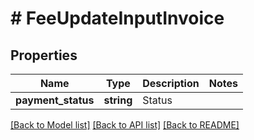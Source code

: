 # # FeeUpdateInputInvoice

## Properties

Name | Type | Description | Notes
------------ | ------------- | ------------- | -------------
**payment_status** | **string** | Status |

[[Back to Model list]](../../README.md#models) [[Back to API list]](../../README.md#endpoints) [[Back to README]](../../README.md)
